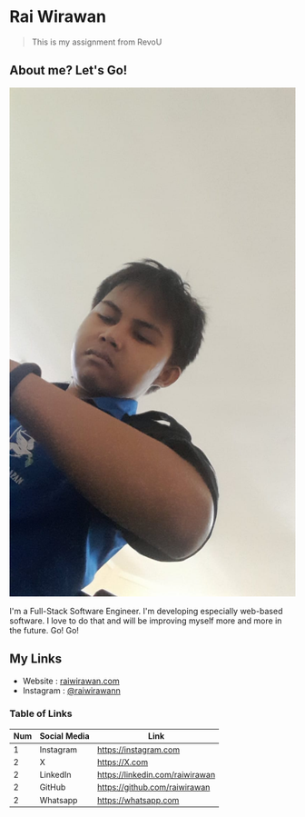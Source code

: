 # Rai Wirawan

> This is my assignment from RevoU

## About me? Let's Go!

![Rai Image](./assets/foto_markdown.JPG)

I'm a Full-Stack Software Engineer. I'm developing especially web-based software. I love to do that and will be improving myself more and more in the future. Go! Go!

## My Links

- Website : [raiwirawan.com](https://raiwirawan.com/)
- Instagram : [@raiwirawann](https://instagram.com/)

### Table of Links

| Num | Social Media | Link                            |
| --- | ------------ | ------------------------------- |
| 1   | Instagram    | https://instagram.com           |
| 2   | X            | https://X.com                   |
| 2   | LinkedIn     | https://linkedin.com/raiwirawan |
| 2   | GitHub       | https://github.com/raiwirawan   |
| 2   | Whatsapp     | https://whatsapp.com            |
